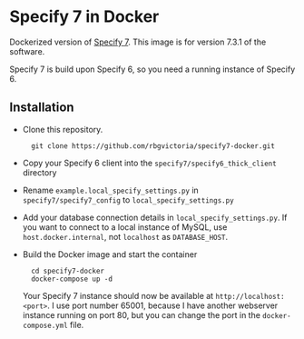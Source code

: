 # Specify 7 in Docker

Dockerized version of [Specify 7](https://github.com/specify/specify7). This 
image is for version 7.3.1 of the software.

Specify 7 is build upon Specify 6, so you need a running instance of Specify 6.

## Installation

- Clone this repository.
  ```
    git clone https://github.com/rbgvictoria/specify7-docker.git
  ```

- Copy your Specify 6 client into the `specify7/specify6_thick_client` directory

- Rename `example.local_specify_settings.py` in `specify7/specify7_config` to 
  `local_specify_settings.py`

- Add your database connection details in `local_specify_settings.py`. If you 
  want to connect to a local instance of MySQL, use `host.docker.internal`, not 
  `localhost` as `DATABASE_HOST`.

- Build the Docker image and start the container
  ```
    cd specify7-docker
    docker-compose up -d
  ```
  Your Specify 7 instance should now be available at `http://localhost:<port>`. 
  I use port number 65001, because I have another webserver instance running on 
  port 80, but you can change the port in the `docker-compose.yml` file.




